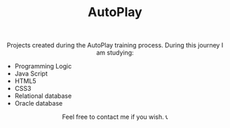<h1 align="center">AutoPlay</h1>
<br>
<p align="center">Projects created during the AutoPlay training process. 
During this journey I am studying:</p>

<ul>
    <li>Programming Logic</li>
    <li>Java Script</li>
    <li>HTML5</li>
    <li>CSS3</li>
    <li>Relational database</li>
    <li>Oracle database</li> 
</ul>

<p align="center">Feel free to contact me if you wish. &#128222</p>
